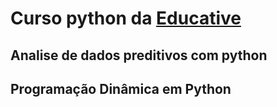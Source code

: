 # Curso python da [Educative](https://www.educative.io/)

## Analise de dados preditivos com python

## Programação Dinâmica em Python
